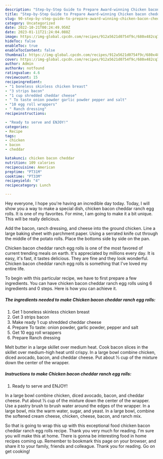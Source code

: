 ```yaml
---
description: "Step-by-Step Guide to Prepare Award-winning Chicken bacon cheddar ranch egg rolls"
title: "Step-by-Step Guide to Prepare Award-winning Chicken bacon cheddar ranch egg rolls"
slug: 90-step-by-step-guide-to-prepare-award-winning-chicken-bacon-cheddar-ranch-egg-rolls
category: Uncategorized
date: 2022-10-21T00:24:49.950Z
date: 2023-01-11T21:24:04.088Z
image: https://img-global.cpcdn.com/recipes/912a5621d0754f9c/680x482cq70/chicken-bacon-cheddar-ranch-egg-rolls-recipe-main-photo.jpg
hideToc: false
enableToc: true
enableTocContent: false
thumbnail: https://img-global.cpcdn.com/recipes/912a5621d0754f9c/680x482cq70/chicken-bacon-cheddar-ranch-egg-rolls-recipe-main-photo.jpg
cover: https://img-global.cpcdn.com/recipes/912a5621d0754f9c/680x482cq70/chicken-bacon-cheddar-ranch-egg-rolls-recipe-main-photo.jpg
author: Admin
authorAv: notfound
ratingvalue: 4.6
reviewcount: 15
recipeingredient:
- "1 boneless skinless chicken breast"
- "3 strips bacon"
- "1 cup shredded cheddar cheese"
- " To taste onion powder garlic powder pepper and salt"
- "10 egg roll wrappers"
- " Ranch dressing"
recipeinstructions:

- "Ready to serve and ENJOY!"
categories:
- Recipe
tags:
- chicken
- bacon
- cheddar

katakunci: chicken bacon cheddar 
nutrition: 109 calories
recipecuisine: American
preptime: "PT31M"
cooktime: "PT33M"
recipeyield: "4"
recipecategory: Lunch

---
```



Hey everyone, I hope you're having an incredible day today. Today, I will show you a way to make a special dish, chicken bacon cheddar ranch egg rolls. It is one of my favorites. For mine, I am going to make it a bit unique. This will be really delicious.

Add the bacon, ranch dressing, and cheese into the ground chicken. Line a large baking sheet with parchment paper. Using a serrated knife cut through the middle of the potato rolls. Place the bottoms side by side on the pan.

Chicken bacon cheddar ranch egg rolls is one of the most favored of current trending meals on earth. It's appreciated by millions every day. It is easy, it's fast, it tastes delicious. They are fine and they look wonderful. Chicken bacon cheddar ranch egg rolls is something that I've loved my entire life.


To begin with this particular recipe, we have to first prepare a few ingredients. You can have chicken bacon cheddar ranch egg rolls using 6 ingredients and 0 steps. Here is how you can achieve it.

<!--inarticleads1-->

##### The ingredients needed to make Chicken bacon cheddar ranch egg rolls:

1. Get 1 boneless skinless chicken breast
1. Get 3 strips bacon
1. Make ready 1 cup shredded cheddar cheese
1. Prepare  To taste: onion powder, garlic powder, pepper and salt
1. Get 10 egg roll wrappers
1. Prepare  Ranch dressing


Melt butter in a large skillet over medium heat. Cook bacon slices in the skillet over medium-high heat until crispy. In a large bowl combine chicken, diced avocado, bacon, and cheddar cheese. Put about ⅓ cup of the mixture down the center of the wrapper. 

<!--inarticleads2-->

##### Instructions to make Chicken bacon cheddar ranch egg rolls:


1. Ready to serve and ENJOY!

In a large bowl combine chicken, diced avocado, bacon, and cheddar cheese. Put about ⅓ cup of the mixture down the center of the wrapper. Use a pastry brush to brush water around the edges of the wrapper. In a large bowl, mix the warm water, sugar, and yeast. In a large bowl, combine the softened cream cheese, chicken, cheese, bacon, and ranch mix. 

So that is going to wrap this up with this exceptional food chicken bacon cheddar ranch egg rolls recipe. Thank you very much for reading. I'm sure you will make this at home. There is gonna be interesting food in home recipes coming up. Remember to bookmark this page on your browser, and share it to your family, friends and colleague. Thank you for reading. Go on get cooking!
